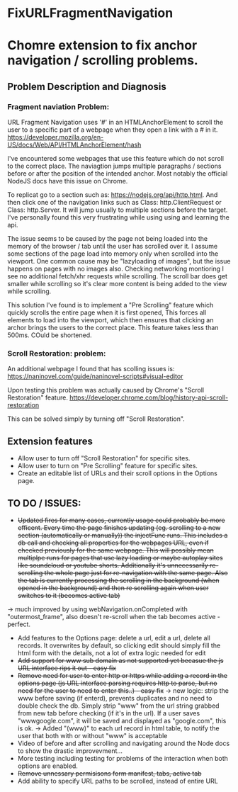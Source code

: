 
# FixURLFragmentNavigation
# Chomre extension to fix anchor navigation / scrolling problems.

## Problem Description and Diagnosis

### Fragment naviation Problem:

URL Fragment Navigation uses '#' in an HTMLAnchorElement to scroll the user to a specific part of a webpage when they open a link with a # in it.
https://developer.mozilla.org/en-US/docs/Web/API/HTMLAnchorElement/hash

I've encountered some webpages that use this feature which do not scroll to the correct place.
The naviagtion jumps multiple paragraphs / sections before or after the position of the intended anchor.
Most notably the official NodeJS docs have this issue on Chrome.

To replicat go to a section such as: https://nodejs.org/api/http.html. 
And then click one of the navigation links such as Class: http.ClientRequest or Class: http.Server.
It will jump usually to multiple sections before the target.
I've personally found this very frustrating while using using and learning the api.

The issue seems to be caused by the page not being loaded into the memory of the browser / tab until the user has scrolled over it.
I assume some sections of the page load into memory only when scrolled into the viewport.
One common cause may be "lazyloading of images", but the issue happens on pages with no images also.
Checking networking montioring I see no additional fetch/xhr requests while scrolling.
The scroll bar does get smaller while scrolling so it's clear more content is being added to the view while scrolling.

This solution I've found is to implement a "Pre Scrolling" feature which quickly scrolls the entire page when it is first opened, 
This forces all elements to load into the viewport, which then ensures that clicking an archor brings the users to the correct place.
This feature takes less than 500ms. COuld be shortened.


### Scroll Restoration: problem:

An additional webpage I found that has scolling issues is: 
https://naninovel.com/guide/naninovel-scripts#visual-editor

Upon testing this problem was actually caused by Chrome's "Scroll Restoration" feature.
https://developer.chrome.com/blog/history-api-scroll-restoration

This can be solved simply by turning off "Scroll Restoration".

## Extension features
- Allow user to turn off "Scroll Restoration" for specific sites.
- Allow user to turn on "Pre Scrolling" feature for specific sites.
- Create an editable list of URLs and their scroll options in the Options page.



## TO DO / ISSUES:

 - ~~Updated fires for many cases, currently usage could probably be more efficent. Every time the page finishes updating (eg. scrolling to a new section (automatically or manually)) the injectFunc runs. This includes a db call and checking all properties for the webpages URL, even if checked previously for the same webpage. This will possibly mean multiplpe runs for pages that use lazy loading or maybe autoplay sites like soundcloud or youtube shorts. Additionally it's unnecessarily re-scrolling the whole page just for re-navigation with the same page. Also the tab is currently processing the scrolling in the background (when opened in the background) and then re scrolling again when user switches to it (becomes active tab)~~

-> much improved by using webNavigation.onCompleted with "outermost_frame", also doesn't re-scroll when the tab becomes active - perfect.

- Add features to the Options page: delete a url, edit a url, delete all records. It overwrites by default, so clicking edit should simply fill the html form with the details, not a lot of extra logic needed for edit
- ~~Add support for www sub domain as not supported yet becasue the js URL interface rips it out - easy fix~~
- ~~Remove need for user to enter http or https while adding a record in the options page (js URL interface parsing requires http to parse, but no need for the user to need to enter this..) - easy fix~~ -> new logic: strip the www before saving (if enterd), prevents duplicates and no need to double check the db. Simply strip "www" from the url string grabbed from new tab before checking (if it's in the url). If a user saves "wwwgoogle.com", it will be saved and displayed as "google.com", this is ok. -> Added "(www)" to each url record in html table, to notify the user that both with or without "www" is acceptable
- Video of before and after scrolling and navigating around the Node docs to show the drastic improvevment...
- More testing including testing for problems of the interaction when both options are enabled.
- ~~Remove unnessary permisisons form manifest, tabs, active tab~~
- Add ability to specify URL paths to be scrolled, instead of entire URL